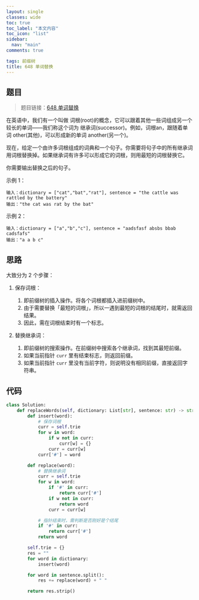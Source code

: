 ```yaml
---
layout: single
classes: wide
toc: true
toc_label: "本文内容"
toc_icon: "list"
sidebar:
  nav: "main"
comments: true

tags: 前缀树
title: 648 单词替换
---
```


## 题目

> 题目链接：[648 单词替换](https://leetcode-cn.com/problems/replace-words/)

在英语中，我们有一个叫做 词根(root)的概念，它可以跟着其他一些词组成另一个较长的单词——我们称这个词为 继承词(successor)。例如，词根an，跟随着单词 other(其他)，可以形成新的单词 another(另一个)。

现在，给定一个由许多词根组成的词典和一个句子。你需要将句子中的所有继承词用词根替换掉。如果继承词有许多可以形成它的词根，则用最短的词根替换它。

你需要输出替换之后的句子。

示例 1：

    输入：dictionary = ["cat","bat","rat"], sentence = "the cattle was rattled by the battery"
    输出："the cat was rat by the bat"

示例 2：

    输入：dictionary = ["a","b","c"], sentence = "aadsfasf absbs bbab cadsfafs"
    输出："a a b c"

## 思路 

 大致分为 2 个步骤：
   1. 保存词根：
      1. 即前缀树的插入操作。将各个词根都插入进前缀树中。
      2. 由于需要替换「最短的词根」，所以一遇到最短的词根的结尾时，就需返回结果。
      3. 因此，需在词根结束时有一个标志。

   2. 替换继承词：
      1. 即前缀树的搜索操作。在前缀树中搜索各个继承词，找到其最短前缀。
      2. 如果当前指针 `curr` 里有结束标志，则返回前缀。
      3. 如果当前指针 `curr` 里没有当前字符，则说明没有相同前缀，直接返回字符串。

## 代码 

```python
class Solution:
    def replaceWords(self, dictionary: List[str], sentence: str) -> str:
        def insert(word):
            # 保存词根
            curr = self.trie
            for w in word:
                if w not in curr:
                    curr[w] = {}
                curr = curr[w]
            curr['#'] = word

        def replace(word):
            # 替换继承词
            curr = self.trie
            for w in word:
                if '#' in curr:
                    return curr['#']
                if w not in curr: 
                    return word
                curr = curr[w]

            # 指针结束时，需判断是否刚好是个结尾
            if '#' in curr:
                return curr['#']
            return word

        self.trie = {}
        res = ""
        for word in dictionary:
            insert(word)

        for word in sentence.split():
            res += replace(word) + " "

        return res.strip()
```


